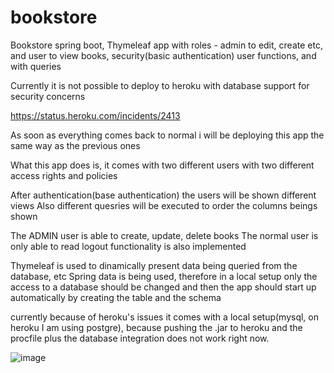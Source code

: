 # bookstore

Bookstore spring boot, Thymeleaf app with roles - admin to edit, create etc, and user to view books, security(basic authentication) user functions, and with queries

Currently it is not possible to deploy to heroku with database support for security concerns

https://status.heroku.com/incidents/2413

As soon as everything comes back to normal i will be deploying this app the same way as the previous ones

What this app does is, it comes with two different users with two different access rights and policies

After authentication(base authentication) the users will be shown different views
Also different quesries will be executed to order the columns beings shown

The ADMIN user is able to create, update, delete books
The normal user is only able to read
logout functionality is also implemented

Thymeleaf is used to dinamically present data being queried from the database, etc
Spring data is being used, therefore in a local setup only the access to a database should be changed and then the app should start up automatically
by creating the table and the schema

currently because of heroku's issues it comes with a local setup(mysql, on heroku I am using postgre), because pushing the .jar to heroku and the procfile plus the database integration does not work right now.


![image](https://user-images.githubusercontent.com/31439537/163974071-41b0c741-0f6f-472e-97a2-b055f2cc4da2.png)



